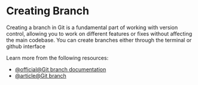 # Creating Branch

Creating a branch in Git is a fundamental part of working with version control, allowing you to work on different features or fixes without affecting the main codebase. You can create branches either through the terminal or github interface

Learn more from the following resources:

- [@official@Git branch documentation](https://git-scm.com/docs/git-branch)
- [@article@Git branch](https://www.atlassian.com/git/tutorials/using-branches)
